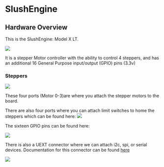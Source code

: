 # SlushEngine

## Hardware Overview

This is the SlushEngine: Model X LT. 

![](https://i.imgur.com/2v12RMR.png)

It is a stepper Motor controller with the ability to control 4 steppers, and has an additional 16 General Purpose input/output (GPIO) pins (3.3v)

### Steppers

![](https://i.imgur.com/VerCrTt.png?1)

These four ports (Motor 0-3)are where you attach the stepper motors to the board.

There are also four ports where you can attach limit switches to home the steppers which can be found here:
![](https://i.imgur.com/g51PaSy.png)

The sixteen GPIO pins can be found here:

![](https://i.imgur.com/TVrEYj9.png)

There is also a UEXT connector where we can attach i2c, spi, or serial devices. Documentation for this connector can be found [here](https://www.olimex.com/Products/Modules/UEXT/resources/UEXT_rev_B.pdf) 

![](https://i.imgur.com/0ws4Ydz.png)

